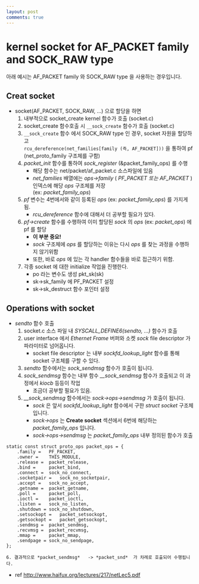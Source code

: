 ```yaml
---
layout: post
comments: true
---
```


# kernel socket for AF_PACKET family and SOCK_RAW type 

아래 예시는 AF_PACKET family 와 SOCK_RAW type 을 사용하는 경우입니다.

## Creat socket

* socket(AF_PACKET, SOCK_RAW, ...) 으로 할당을 하면
    1. 내부적으로 socket_create kernel 함수가 호출 (socket.c)
    2. socket_create 함수호출 시 `__sock_create` 함수가 호출 (socket.c)
    3. `__sock_create` 함수 에서 SOCK_RAW type 인 경우, socket 자원을 할당하고  
       `rcu_dereference(net_families[family (즉, AF_PACKET]))` 을 통하여 pf (net_proto_family 구조체를 구함)
    4. *packet_init* 함수를 통하여 *sock_register* (&packet_family_ops) 를 수행
        - 해당 함수는 net/packet/af_packet.c 소스파일에 있음
        - *net_families* 배열에는 *ops->family* ( *PF_PACKET 또는 AF_PACKET* ) 인덱스에 해당 *ops* 구조체를 저장  
          (ex: *packet_family_ops*) 
    5. *pf* 변수는 4번에서와 같이 등록된 *ops* (ex: *packet_family_ops*) 를 가지게 됨.
        - *rcu_dereference* 함수에 대해서 더 공부할 필요가 있다.
    6. *pf->create* 함수를 수행하여 이미 할당된 *sock* 의 *ops* (ex: *packet_ops*) 에 pf 를 할당
        - **이 부분 중요!**
        - *sock* 구조체에 *ops* 를 할당하는 이유는 다시 *ops* 를 찾는 과정을 수행하지 않기위함
        - 또한, 바로 *ops* 에 있는 각 handler 함수들을 바로 접근하기 위함.
    7. 각종 socket 에 대한 initialize 작업을 진행한다.
        - po 라는 변수도 생성 pkt_sk(sk)
        - sk->sk_family 에 PF_PACKET 설정
        - sk->sk_destruct 함수 포인터 설정


## Operations with socket

* *sendto* 함수 호출
    1. socket.c 소스 파일 내 *SYSCALL_DEFINE6(sendto, ...)* 함수가 호출
    2. user interface 에서 *Ethernet Frame* 버퍼와 소켓 *sock* file descriptor 가 파라미터로 넘어옵니다.
        - socket file descriptor 는 내부 *sockfd_lookup_light* 함수를 통해 socket 구조체를 구할 수 있다.
    3. *sendto* 함수에서는 *sock_sendmsg* 함수가 호출이 됩니다.
    4. *sock_sendmsg* 함수는 내부 함수 *__sock_sendmsg* 함수가 호출되고 이 과정에서 *kiocb* 등등이 작업
        - 조금더 공부할 필요가 있음.
    5. *__sock_sendmsg* 함수에서는 *sock->ops->sendmsg* 가 호출이 됩니다.
        - *sock* 은 앞서 *sockfd_lookup_light* 함수에서 구한 *struct socket* 구조체입니다.
        - *sock->ops* 는 **Create socket** 섹션에서 6번에 해당하는 *packet_family_ops* 입니다.
        - *sock->ops->sendmsg* 는 *packet_family_ops* 내부 정의된 함수가 호출

```
static const struct proto_ops packet_ops = {
    .family =   PF_PACKET,
    .owner =    THIS_MODULE,
    .release =  packet_release,
    .bind =     packet_bind,
    .connect =  sock_no_connect,
    .socketpair =   sock_no_socketpair,
    .accept =   sock_no_accept,
    .getname =  packet_getname,
    .poll =     packet_poll,
    .ioctl =    packet_ioctl,
    .listen =   sock_no_listen,
    .shutdown = sock_no_shutdown,
    .setsockopt =   packet_setsockopt,
    .getsockopt =   packet_getsockopt,
    .sendmsg =  packet_sendmsg,
    .recvmsg =  packet_recvmsg,
    .mmap =     packet_mmap,
    .sendpage = sock_no_sendpage,
};
```
    6. 결과적으로 *packet_sendmsg*   -> *packet_snd*  가 차례로 호출되어 수행됩니다. 

* ref
http://www.haifux.org/lectures/217/netLec5.pdf
